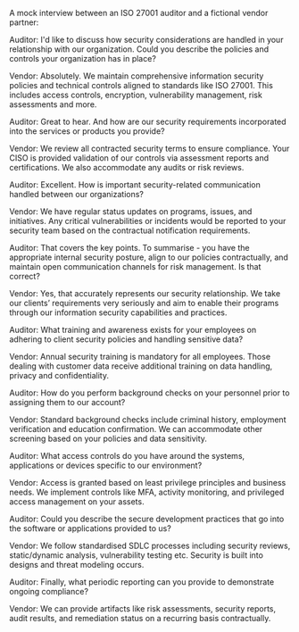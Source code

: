 A mock interview between an ISO 27001 auditor and a fictional vendor partner:

Auditor: I'd like to discuss how security considerations are handled in your relationship with our organization. Could you describe the policies and controls your organization has in place?

Vendor: Absolutely. We maintain comprehensive information security policies and technical controls aligned to standards like ISO 27001. This includes access controls, encryption, vulnerability management, risk assessments and more.

Auditor: Great to hear. And how are our security requirements incorporated into the services or products you provide?

Vendor: We review all contracted security terms to ensure compliance. Your CISO is provided validation of our controls via assessment reports and certifications. We also accommodate any audits or risk reviews.

Auditor: Excellent. How is important security-related communication handled between our organizations?

Vendor: We have regular status updates on programs, issues, and initiatives. Any critical vulnerabilities or incidents would be reported to your security team based on the contractual notification requirements.

Auditor: That covers the key points. To summarise - you have the appropriate internal security posture, align to our policies contractually, and maintain open communication channels for risk management. Is that correct?

Vendor: Yes, that accurately represents our security relationship. We take our clients’ requirements very seriously and aim to enable their programs through our information security capabilities and practices.

Auditor: What training and awareness exists for your employees on adhering to client security policies and handling sensitive data?

Vendor: Annual security training is mandatory for all employees. Those dealing with customer data receive additional training on data handling, privacy and confidentiality.

Auditor: How do you perform background checks on your personnel prior to assigning them to our account?

Vendor: Standard background checks include criminal history, employment verification and education confirmation. We can accommodate other screening based on your policies and data sensitivity.

Auditor: What access controls do you have around the systems, applications or devices specific to our environment?

Vendor: Access is granted based on least privilege principles and business needs. We implement controls like MFA, activity monitoring, and privileged access management on your assets.

Auditor: Could you describe the secure development practices that go into the software or applications provided to us?

Vendor: We follow standardised SDLC processes including security reviews, static/dynamic analysis, vulnerability testing etc. Security is built into designs and threat modeling occurs.

Auditor: Finally, what periodic reporting can you provide to demonstrate ongoing compliance?

Vendor: We can provide artifacts like risk assessments, security reports, audit results, and remediation status on a recurring basis contractually.
